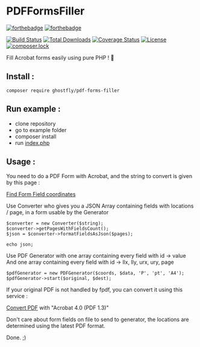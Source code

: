 # PDFFormsFiller

[![forthebadge](http://forthebadge.com/images/badges/gluten-free.svg)](http://forthebadge.com)
[![forthebadge](http://forthebadge.com/images/badges/contains-cat-gifs.svg)](http://forthebadge.com)

[![Build Status](https://travis-ci.org/Ghostfly/PDFFormsFiller.svg?branch=master)](https://travis-ci.org/Ghostfly/PDFFormsFiller)
[![Total Downloads](https://poser.pugx.org/ghostfly/pdf-forms-filler/downloads)](https://packagist.org/packages/ghostfly/pdf-forms-filler)
[![Coverage Status](https://coveralls.io/repos/github/Ghostfly/PDFFormsFiller/badge.svg?branch=master)](https://coveralls.io/github/Ghostfly/PDFFormsFiller?branch=master)
[![License](https://poser.pugx.org/ghostfly/pdf-forms-filler/license)](https://packagist.org/packages/ghostfly/pdf-forms-filler)
[![composer.lock](https://poser.pugx.org/ghostfly/pdf-forms-filler/composerlock)](https://packagist.org/packages/ghostfly/pdf-forms-filler)

Fill Acrobat forms easily using pure PHP ! 💪

## Install :
```
composer require ghostfly/pdf-forms-filler
```

## Run example :
- clone repository
- go to example folder
- composer install
- run [index.php](https://github.com/Ghostfly/PDFFormsFiller/blob/master/example/index.php)

## Usage :
You need to do a PDF Form with Acrobat, and the string to convert is given by this page :

[Find Form Field coordinates](https://www.setasign.com/products/setapdf-core/demos/find-form-field-coordinates/)

Use Converter who gives you a JSON Array containing fields with locations / page, in a form usable by the Generator

```
$converter = new Converter($string);
$converter->getPagesWithFieldsCount();
$json = $converter->formatFieldsAsJson($pages);

echo json;
```

Use PDF Generator with one array containing every field with id -> value
And one array containing every field with id -> llx, lly, urx, ury, page

```
$pdfGenerator = new PDFGenerator($coords, $data, 'P', 'pt', 'A4');
$pdfGenerator->start($original, $dest);
```

If your original PDF is not handled by fpdf, you can convert it using this service :

[Convert PDF](https://docupub.com/pdfconvert/) with "Acrobat 4.0 (PDF 1.3)"

Don't care about form fields on file to send to generator, the locations are determined using the latest PDF format. 

Done. ;)
